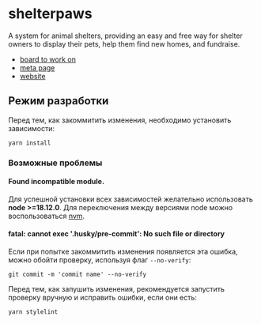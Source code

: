 # shelterpaws
A system for animal shelters, providing an easy and free way for shelter owners to display their pets, help them find new homes, and fundraise.

- [board to work on](https://github.com/orgs/qase-tms/projects/5/views/1)
- [meta page](https://meta.shelterpaws.org)
- [website](https://shelterpaws.org)

## Режим разработки

Перед тем, как закоммитить изменения, необходимо установить зависимости:

```
yarn install
```

### Возможные проблемы

#### Found incompatible module.

Для успешной установки всех зависимостей желательно использовать **node >=18.12.0**. Для переключения между версиями node можно воспользоваться [nvm](https://github.com/nvm-sh/nvm).

#### fatal: cannot exec '.husky/pre-commit': No such file or directory

Если при попытке закоммитить изменения появляется эта ошибка, можно обойти проверку, используя флаг `--no-verify`:

```
git commit -m 'commit name' --no-verify
```

Перед тем, как запушить изменения, рекомендуется запустить проверку вручную и исправить ошибки, если они есть:

```
yarn stylelint
```
